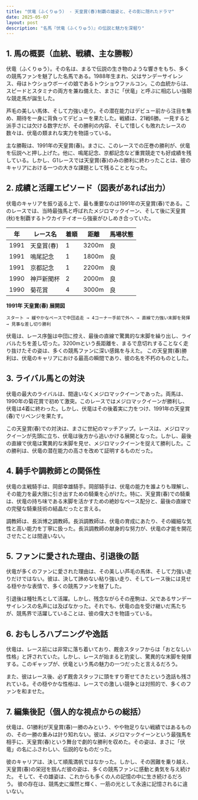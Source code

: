 ```yaml
---
title: "伏竜（ふくりゅう） - 天皇賞(春)制覇の雄姿と、その影に隠れたドラマ"
date: 2025-05-07
layout: post
description: "名馬『伏竜（ふくりゅう）』の伝説と魅力を深堀り"
---
```


## 1. 馬の概要（血統、戦績、主な勝鞍）

伏竜（ふくりゅう）。その名は、まるで伝説の生き物のような響きをもち、多くの競馬ファンを魅了した名馬である。1988年生まれ、父はサンデーサイレンス、母はトウショウボーイの娘であるトウショウファルコン。この血統からは、スピードとスタミナの両方を兼ね備えた、まさに「伏竜」と呼ぶに相応しい強靭な競走馬が誕生した。

芦毛の美しい馬体、そして力強い走り。その潜在能力はデビュー前から注目を集め、期待を一身に背負ってデビューを果たした。戦績は、21戦6勝。一見すると派手さには欠ける数字だが、その勝利の内容、そして惜しくも敗れたレースの数々は、伏竜の類まれな実力を物語っている。

主な勝鞍は、1991年の天皇賞(春)。まさに、このレースでの圧巻の勝利が、伏竜を伝説へと押し上げた。他に、鳴尾記念、京都記念など重賞競走でも好成績を残している。しかし、G1レースでは天皇賞(春)のみの勝利に終わったことは、彼のキャリアにおける一つの大きな課題として残ることとなった。


## 2. 成績と活躍エピソード（図表があれば出力）

伏竜のキャリアを振り返る上で、最も重要なのは1991年の天皇賞(春)である。このレースでは、当時最強馬と呼ばれたメジロマックイーン、そして後に天皇賞(秋)を制覇するトウカイテイオーら強豪がひしめき合っていた。

| 年 | レース名          | 着順 | 距離 | 馬場状態 |
|---|-----------------|-----|-----|---------|
| 1991 | 天皇賞(春)      | 1   | 3200m | 良      |
| 1991 | 鳴尾記念         | 1   | 1800m | 良      |
| 1991 | 京都記念         | 1   | 2200m | 良      |
| 1990 | 神戸新聞杯       | 2   | 2000m | 良      |
| 1990 | 菊花賞           | 4   | 3000m | 良      |


**1991年 天皇賞(春) 展開図**

```
スタート → 緩やかなペースで中団追走 → 4コーナー手前で外へ → 直線で力強い末脚を発揮 → 見事な差し切り勝利
```

伏竜は、レース序盤は中団に控え、最後の直線で驚異的な末脚を繰り出し、ライバルたちを差し切った。3200mという長距離を、まるで息切れすることなく走り抜けたその姿は、多くの競馬ファンに深い感銘を与えた。  この天皇賞(春)勝利は、伏竜のキャリアにおける最高の瞬間であり、彼の名を不朽のものとした。


## 3. ライバル馬との対決

伏竜の最大のライバルは、間違いなくメジロマックイーンであった。両馬は、1990年の菊花賞で初めて激突。このレースではメジロマックイーンが勝利し、伏竜は4着に終わった。しかし、伏竜はその後着実に力をつけ、1991年の天皇賞(春)でリベンジを果たす。

この天皇賞(春)での対決は、まさに世紀のマッチアップ。レースは、メジロマックイーンが先頭に立ち、伏竜は後方から追いかける展開となった。しかし、最後の直線で伏竜は驚異的な末脚を見せ、メジロマックイーンを捉えて勝利した。この勝利は、伏竜の潜在能力の高さを改めて証明するものだった。


## 4. 騎手や調教師との関係性

伏竜の主戦騎手は、岡部幸雄騎手。岡部騎手は、伏竜の能力を誰よりも理解し、その能力を最大限に引き出すための騎乗を心がけた。特に、天皇賞(春)での騎乗は、伏竜の持ち味である末脚を活かすための絶妙なペース配分と、最後の直線での完璧な騎乗技術の結晶だったと言える。

調教師は、長浜博之調教師。長浜調教師は、伏竜の育成にあたり、その繊細な気性と高い能力を丁寧に扱った。長浜調教師の献身的な努力が、伏竜の才能を開花させたことは間違いない。


## 5. ファンに愛された理由、引退後の話

伏竜が多くのファンに愛された理由は、その美しい芦毛の馬体、そして力強い走りだけではない。彼は、決して諦めない粘り強い走り、そしてレース後には見せる穏やかな表情で、多くの競馬ファンを魅了した。

引退後は種牡馬として活躍。しかし、残念ながらその産駒は、父であるサンデーサイレンスの名声には及ばなかった。それでも、伏竜の血を受け継いだ馬たちが、競馬界で活躍していることは、彼の偉大さを物語っている。


## 6. おもしろハプニングや逸話

伏竜は、レース前には非常に落ち着いており、厩舎スタッフからは「おとなしい性格」と評されていた。しかし、レースが始まると豹変し、驚異的な末脚を発揮する。このギャップが、伏竜という馬の魅力の一つだったと言えるだろう。

また、彼はレース後、必ず厩舎スタッフに頭をすり寄せてきたという逸話も残されている。その穏やかな性格は、レースでの激しい競争とは対照的で、多くのファンを和ませた。


## 7. 編集後記（個人的な視点からの総括）

伏竜は、G1勝利が天皇賞(春)一勝のみという、やや物足りない戦績ではあるものの、その一勝の重みは計り知れない。彼は、メジロマックイーンという最強馬を相手に、天皇賞(春)という舞台で劇的な勝利を収めた。その姿は、まさに「伏竜」の名にふさわしい、伝説的なものだった。

彼のキャリアは、決して順風満帆ではなかった。しかし、その困難を乗り越え、天皇賞(春)の栄冠を掴んだ彼の姿は、多くの競馬ファンに感動と勇気を与え続けた。  そして、その雄姿は、これからも多くの人の記憶の中に生き続けるだろう。  彼の存在は、競馬史に燦然と輝く、一筋の光として永遠に記憶されるに違いない。
